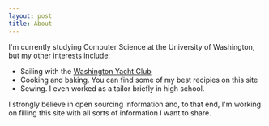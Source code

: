```yaml
---
layout: post
title: About
---
```


I'm currently studying Computer Science at the University of Washington, but my other interests include:

- Sailing with the [Washington Yacht Club](http://www.washingtonyachtclub.org)
- Cooking and baking. You can find some of my best recipies on this site
- Sewing. I even worked as a tailor briefly in high school.

I strongly believe in open sourcing information and, to that end, I'm working on filling this site with all sorts of information I want to share.
